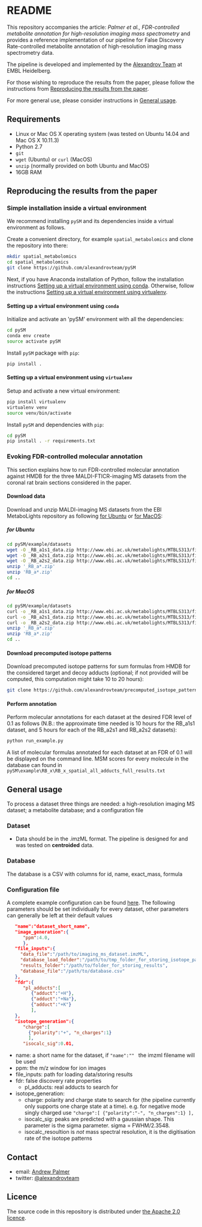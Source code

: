 # README #
This repository accompanies the article: *Palmer et al., FDR-controlled metabolite annotation for high-resolution imaging mass spectrometry* and provides a reference implementation of our pipeline for False Discovery Rate-controlled metabolite annotation of high-resolution imaging mass spectrometry data. 

The pipeline is developed and implemented by the [Alexandrov Team](http://www.embl.de/research/units/scb/alexandrov/) at EMBL Heidelberg.

For those wishing to reproduce the results from the paper, please follow the instructions from [Reproducing the results from the paper](#reproducing-the-results-from-the-paper).

For more general use, please consider instructions in [General usage](#general-usage).

## Requirements

* Linux or Mac OS X operating system (was tested on Ubuntu 14.04 and Mac OS X 10.11.3)
* Python 2.7
* `git`
* `wget` (Ubuntu) or `curl` (MacOS) 
* `unzip` (normally provided on both Ubuntu and MacOS)
* 16GB RAM

## Reproducing the results from the paper ##

### Simple installation inside a virtual environment ###
We recommend installing `pySM` and its dependencies inside a virtual environment as follows.

Create a convenient directory, for example `spatial_metabolomics` and clone the repository into there:
```bash
mkdir spatial_metabolomics
cd spatial_metabolomics
git clone https://github.com/alexandrovteam/pySM
```

Next, if you have Anaconda installation of Python, follow the installation instructions [Setting up a virtual environment using conda](#setting-up-a-virtual-environment-using-conda). Otherwise, follow the instructions [Setting up a virtual environment using virtualenv](#setting-up-a-virtual-environment-using-virtualenv).

#### Setting up a virtual environment using `conda`

Initialize and activate an 'pySM' environment with all the dependencies:
```bash
cd pySM
conda env create
source activate pySM
```

Install `pySM` package with `pip`:
```bash
pip install .
```

#### Setting up a virtual environment using `virtualenv`

Setup and activate a new virtual environment:
```bash
pip install virtualenv
virtualenv venv
source venv/bin/activate
```

Install `pySM` and dependencies with `pip`:
```bash
cd pySM
pip install . -r requirements.txt
```


### Evoking FDR-controlled molecular annotation

This section explains how to run FDR-controlled molecular annotation against HMDB for the three MALDI-FTICR-imaging MS datasets from the coronal rat brain sections considered in the paper.

#### Download data
Download and unzip MALDI-imaging MS datasets from the EBI MetaboLights repository as following [for Ubuntu](#for-ubuntu) or [for MacOS](#for-macos):

##### for Ubuntu
```bash
cd pySM/example/datasets
wget -O _RB_a1s1_data.zip http://www.ebi.ac.uk/metabolights/MTBLS313/files/RB_a1s1_data.zip?token=11e11f8d-789d-47e4-83ed-01f4eb768cb6
wget -O _RB_a2s1_data.zip http://www.ebi.ac.uk/metabolights/MTBLS313/files/RB_a2s1_data.zip?token=11e11f8d-789d-47e4-83ed-01f4eb768cb6
wget -O _RB_a2s2_data.zip http://www.ebi.ac.uk/metabolights/MTBLS313/files/RB_a2s2_data.zip?token=11e11f8d-789d-47e4-83ed-01f4eb768cb6
unzip '_RB_a*.zip'
unzip 'RB_a*.zip'
cd ..
```

##### for MacOS 
```bash
cd pySM/example/datasets
curl -o _RB_a1s1_data.zip http://www.ebi.ac.uk/metabolights/MTBLS313/files/RB_a1s1_data.zip?token=11e11f8d-789d-47e4-83ed-01f4eb768cb6
curl -o _RB_a2s1_data.zip http://www.ebi.ac.uk/metabolights/MTBLS313/files/RB_a2s1_data.zip?token=11e11f8d-789d-47e4-83ed-01f4eb768cb6
curl -o _RB_a2s2_data.zip http://www.ebi.ac.uk/metabolights/MTBLS313/files/RB_a2s2_data.zip?token=11e11f8d-789d-47e4-83ed-01f4eb768cb6
unzip '_RB_a*.zip'
unzip 'RB_a*.zip'
cd ..
```

#### Download precomputed isotope patterns ####
Download precomputed isotope patterns for sum formulas from HMDB for the considered target and decoy adducts (optional; if not provided will be computed, this computation might take 10 to 20 hours):

```bash
git clone https://github.com/alexandrovteam/precomputed_isotope_patterns 
```

#### Perform annotation ####

Perform molecular annotations for each dataset at the desired FDR level of 0.1 as follows (N.B.: the approximate time needed is 10 hours for the RB_a1s1 dataset, and 5 hours for each of the RB_a2s1 and RB_a2s2 datasets):
```bash
python run_example.py
```

A list of molecular formulas annotated for each dataset  at an FDR of 0.1 will be displayed on the command line. MSM scores for every molecule in the database can found in `pySM\example\RB_x\RB_x_spatial_all_adducts_full_results.txt`


## General usage ##
To process a dataset three things are needed: a high-resolution imaging MS dataset; a metabolite database; and a configuration file

### Dataset ###
* Data should be in the .imzML format. The pipeline is designed for and was tested on **centroided** data. 

### Database ###
The database is a CSV with columns for id, name, exact_mass, formula

### Configuration file ###
A complete example configuration can be found [here](https://github.com/alexandrovteam/pySM/blob/master/pySM/example/example_config.json).
The following parameters should be set individually for every dataset, other parameters can generally be left at their default values

```json
   "name":"dataset_short_name",
   "image_generation":{
      "ppm":4.0,
      },
   "file_inputs":{
     "data_file":"/path/to/imaging_ms_dataset.imzML",
     "database_load_folder":"/path/to/tmp_folder_for_storing_isotope_patterns",
     "results_folder":"/path/to/folder_for_storing_results",
     "database_file":"/path/to/database.csv"
   },
   "fdr":{
      "pl_adducts":[
         {"adduct":"+H"},
         {"adduct":"+Na"},
         {"adduct":"+K"}
         ],
   },
   "isotope_generation":{
      "charge":[
        {"polarity":"+", "n_charges":1}
        ],
      "isocalc_sig":0.01,
```
* name: a short name for the dataset, if ```"name":"" ``` the imzml filename will be used
* ppm: the m/z window for ion images
* file_inputs: path for loading data/storing results
* fdr: false discovery rate properties
  * pl_adducts: real adducts to search for
* isotope_generation:
  * charge: polarity and charge state to search for (the pipeline currently only supports one charge state at a time). e.g. for negative mode singly charged use ```"charge":[
        {"polarity":"-", "n_charges":1}
        ],```
  * isocalc_sig: peaks are predicted with a gaussian shape. This parameter is the sigma parameter. sigma = FWHM/2.3548.
  * isocalc_resoultion is *not* mass spectral resolution, it is the digitisation rate of the isotope patterns


## Contact
* email: [Andrew Palmer](andrew.palmer@embl.de)
* twitter:  [@alexandrovteam](https://twitter.com/alexandrovteam "alexandrovteam on twitter")

 
## Licence
The source code in this repository is distributed under [the Apache 2.0 licence](https://github.com/alexandrovteam/pySM/blob/master/licence).
